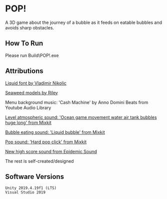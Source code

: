 # POP!

A 3D game about the journey of a bubble as it feeds on eatable bubbles and avoids sharp obstacles.

## How To Run

Please run Build\POP!.exe

## Attributions

[Liquid font by Vladimir Nikolic](https://fontsme.com/liquid.font)

[Seaweed models by Riley](https://rkuhlf-assets.itch.io/aquatic-animal-models)

Menu background music: 'Cash Machine' by Anno Domini Beats from Youtube Audio Library

[Level atmospheric sound: 'Ocean game movement water air tank bubbles huge long' from Mixkit](https://mixkit.co/free-sound-effects/bubbles/)

[Bubble eating sound: 'Liquid bubble' from Mixkit](https://mixkit.co/free-sound-effects/bubbles/)

[Pop sound: 'Hard pop click' from Mixkit](https://mixkit.co/free-sound-effects/pop/)

[New high score sound from Epidemic Sound](https://www.epidemicsound.com/track/vE0vraRIeY/)

The rest is self-created/designed

## Software Versions

	Unity 2019.4.19f1 (LTS)
	Visual Studio 2019
